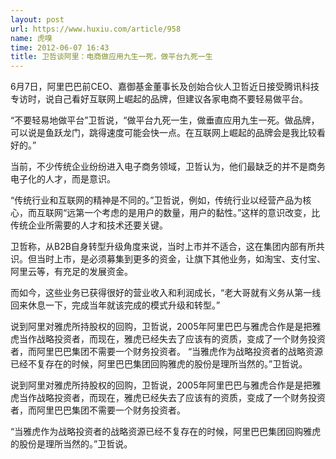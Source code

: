 ```yaml
---
layout: post
url: https://www.huxiu.com/article/958
name: 虎嗅
time: 2012-06-07 16:43
title: 卫哲谈阿里：电商做应用九生一死，做平台九死一生
---
```

6月7日，阿里巴巴前CEO、嘉御基金董事长及创始合伙人卫哲近日接受腾讯科技专访时，说自己看好互联网上崛起的品牌，但建议各家电商不要轻易做平台。

“不要轻易地做平台”卫哲说，“做平台九死一生，做垂直应用九生一死。做品牌，可以说是鱼跃龙门，跳得速度可能会快一点。在互联网上崛起的品牌会是我比较看好的。”

当前，不少传统企业纷纷进入电子商务领域，卫哲认为，他们最缺乏的并不是商务电子化的人才，而是意识。

“传统行业和互联网的精神是不同的。”卫哲说，例如，传统行业以经营产品为核心，而互联网“远第一个考虑的是用户的数量，用户的黏性。”这样的意识改变，比传统企业所需要的人才和技术还要关键。

卫哲称，从B2B自身转型升级角度来说，当时上市并不适合，这在集团内部有所共识。但当时上市，是必须募集到更多的资金，让旗下其他业务，如淘宝、支付宝、阿里云等，有充足的发展资金。

而如今，这些业务已获得很好的营业收入和利润成长，“老大哥就有义务从第一线回来休息一下，完成当年就该完成的模式升级和转型。”

说到阿里对雅虎所持股权的回购，卫哲说，2005年阿里巴巴与雅虎合作是是把雅虎当作战略投资者，而现在，雅虎已经失去了应该有的资质，变成了一个财务投资者，而阿里巴巴集团不需要一个财务投资者。 “当雅虎作为战略投资者的战略资源已经不复存在的时候，阿里巴巴集团回购雅虎的股份是理所当然的。”卫哲说。

说到阿里对雅虎所持股权的回购，卫哲说，2005年阿里巴巴与雅虎合作是是把雅虎当作战略投资者，而现在，雅虎已经失去了应该有的资质，变成了一个财务投资者，而阿里巴巴集团不需要一个财务投资者。

“当雅虎作为战略投资者的战略资源已经不复存在的时候，阿里巴巴集团回购雅虎的股份是理所当然的。”卫哲说。


